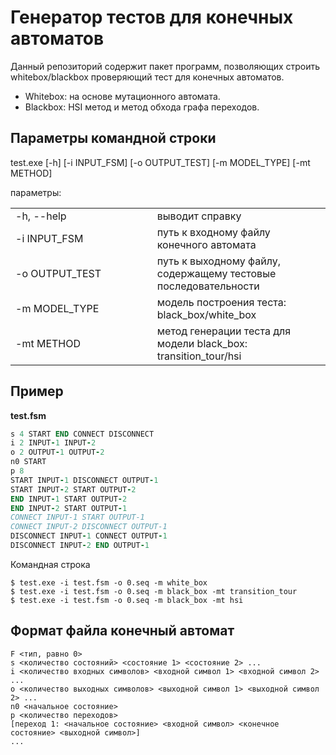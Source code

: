 
# Генератор тестов для конечных автоматов
Данный репозиторий содержит пакет программ, позволяющих строить whitebox/blackbox проверяющий тест для конечных автоматов.
- Whitebox: на основе мутационного автомата.
- Blackbox: HSI метод и метод обхода графа переходов.

## Параметры командной строки

test.exe [-h] [-i INPUT_FSM] [-o OUTPUT_TEST] [-m MODEL_TYPE] [-mt METHOD]

параметры:
<table class="tg">
  <col width="45%">
  <col width="65%">
  <tr>
    <td>-h, --help</td>
    <td> выводит справку</td>
  </tr>
  <tr>
    <td>-i INPUT_FSM</td>
    <td>путь к входному файлу конечного автомата </td>
  </tr>
  <tr>
    <td>-o OUTPUT_TEST</td>
    <td>путь к выходному файлу, содержащему тестовые последовательности</td>
  </tr>
  <tr>
    <td>-m MODEL_TYPE</td>
    <td>модель построения теста: black_box/white_box</td>
  </tr>
  <tr>
    <td>-mt METHOD</td>
    <td>метод генерации теста для модели black_box: transition_tour/hsi</td>
  </tr>
</table>

## Пример
**test.fsm**
```F 0
s 4 START END CONNECT DISCONNECT
i 2 INPUT-1 INPUT-2
o 2 OUTPUT-1 OUTPUT-2
n0 START
p 8
START INPUT-1 DISCONNECT OUTPUT-1
START INPUT-2 START OUTPUT-2
END INPUT-1 START OUTPUT-2
END INPUT-2 START OUTPUT-1
CONNECT INPUT-1 START OUTPUT-1
CONNECT INPUT-2 DISCONNECT OUTPUT-1
DISCONNECT INPUT-1 CONNECT OUTPUT-1
DISCONNECT INPUT-2 END OUTPUT-1
```

Командная строка

    $ test.exe -i test.fsm -o 0.seq -m white_box
    $ test.exe -i test.fsm -o 0.seq -m black_box -mt transition_tour
    $ test.exe -i test.fsm -o 0.seq -m black_box -mt hsi

## Формат файла конечный автомат
    F <тип, равно 0>
    s <количество состояний> <состояние 1> <состояние 2> ...
    i <количество входных символов> <входной символ 1> <входной символ 2> ...
    o <количество выходных символов> <выходной символ 1> <выходной символ 2> ...
    n0 <начальное состояние>
    p <количество переходов>
    [переход 1: <начальное состояние> <входной символ> <конечное состояние> <выходной символ>]
    ...
